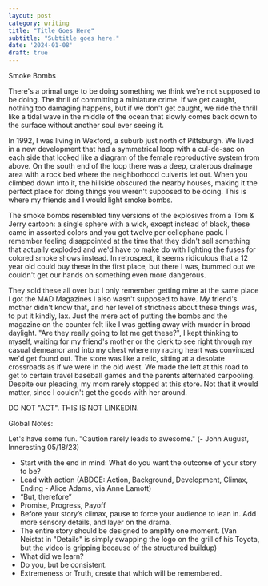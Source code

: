 ```yaml
---
layout: post
category: writing
title: "Title Goes Here"
subtitle: "Subtitle goes here."
date: '2024-01-08'
draft: true
---
```


Smoke Bombs

There's a primal urge to be doing something we think we're not supposed to be doing. The thrill of committing a miniature crime. If we get caught, nothing too damaging happens, but if we don't get caught, we ride the thrill like a tidal wave in the middle of the ocean that slowly comes back down to the surface without another soul ever seeing it. 

In 1992, I was living in Wexford, a suburb just north of Pittsburgh. We lived in a new development that had a symmetrical loop with a cul-de-sac on each side that looked like a diagram of the female reproductive system from above. On the south end of the loop there was a deep, craterous drainage area with a rock bed where the neighborhood culverts let out. When you climbed down into it, the hillside obscured the nearby houses, making it the perfect place for doing things you weren't supposed to be doing. This is where my friends and I would light smoke bombs.

The smoke bombs resembled tiny versions of the explosives from a Tom & Jerry cartoon: a single sphere with a wick, except instead of black, these came in assorted colors and you got twelve per cellophane pack. I remember feeling disappointed at the time that they didn't sell something that actually exploded and we'd have to make do with lighting the fuses for colored smoke shows instead. In retrospect, it seems ridiculous that a 12 year old could buy these in the first place, but there I was, bummed out we couldn't get our hands on something even more dangerous.

They sold these all over but I only remember getting mine at the same place I got the MAD Magazines I also wasn't supposed to have. My friend's mother didn't know that, and her level of strictness about these things was, to put it kindly, lax. Just the mere act of putting the bombs and the magazine on the counter felt like I was getting away with murder in broad daylight. "Are they really going to let me get these?", I kept thinking to myself, waiting for my friend's mother or the clerk to see right through my casual demeanor and into my chest where my racing heart was convinced we'd get found out. The store was like a relic, sitting at a desolate crossroads as if we were in the old west. We made the left at this road to get to certain travel baseball games and the parents alternated carpooling. Despite our pleading, my mom rarely stopped at this store. Not that it would matter, since I couldn't get the goods with her around.



DO NOT "ACT". THIS IS NOT LINKEDIN.

Global Notes:

Let's have some fun. "Caution rarely leads to awesome." (- John August, Inneresting 05/18/23)

- Start with the end in mind: What do you want the outcome of your story to be?
- Lead with action (ABDCE: Action, Background, Development, Climax, Ending - Alice Adams, via Anne Lamott)
- “But, therefore”
- Promise, Progress, Payoff
- Before your story’s climax, pause to force your audience to lean in. Add more sensory details, and layer on the drama.
- The entire story should be designed to amplify one moment. (Van Neistat in "Details" is simply swapping the logo on the grill of his Toyota, but the video is gripping because of the structured buildup)
- What did we learn?
- Do you, but be consistent.
- Extremeness or Truth, create that which will be remembered.